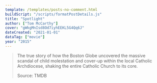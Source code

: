 ```yaml
---
template: /templates/posts-no-comment.html
buildScript: "/scripts/formatPostDetails.js"
title: "Spotlight"
author: ["Tom McCarthy"]
cover: "gWkgMnIsd8Od7iyhEEKL5G4Qq6J"
dateCreated: "2021-01-01"
dataTag: ["movie"]
year: "2015"
---
```


> The true story of how the Boston Globe uncovered the massive scandal of child molestation and cover-up within the local Catholic Archdiocese, shaking the entire Catholic Church to its core.
>
> Source: TMDB
